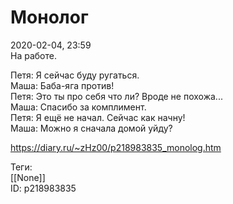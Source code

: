 Монолог
========

   
 2020-02-04, 23:59   
  На работе.   
   
 Петя: Я сейчас буду ругаться.   
 Маша: Баба-яга против!   
 Петя: Это ты про себя что ли? Вроде не похожа...   
 Маша: Спасибо за комплимент.   
 Петя: Я ещё не начал. Сейчас как начну!   
 Маша: Можно я сначала домой уйду?   
    
 <https://diary.ru/~zHz00/p218983835_monolog.htm>   
   
 Теги:   
 [[None]]   
 ID: p218983835